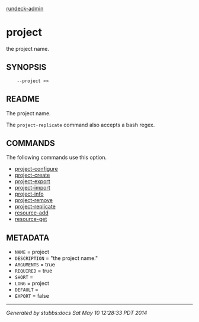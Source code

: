 [rundeck-admin](../../index.html)

# project

the project name.

## SYNOPSIS

        --project <>

## README

The project name.

The `project-replicate` command also accepts a bash regex.

## COMMANDS

The following commands use this option.

* [project-configure](../../commands/project-configure/index.html)
* [project-create](../../commands/project-create/index.html)
* [project-export](../../commands/project-export/index.html)
* [project-import](../../commands/project-import/index.html)
* [project-info](../../commands/project-info/index.html)
* [project-remove](../../commands/project-remove/index.html)
* [project-replicate](../../commands/project-replicate/index.html)
* [resource-add](../../commands/resource-add/index.html)
* [resource-get](../../commands/resource-get/index.html)

## METADATA

* `NAME` = project
* `DESCRIPTION` = "the project name."
* `ARGUMENTS` = true
* `REQUIRED` = true
* `SHORT` = 
* `LONG` = project
* `DEFAULT` = 
* `EXPORT` = false

----

*Generated by stubbs:docs Sat May 10 12:28:33 PDT 2014*

